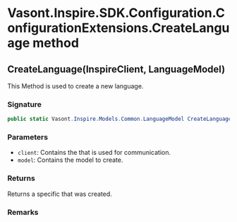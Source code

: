 # Vasont.Inspire.SDK.Configuration.ConfigurationExtensions.CreateLanguage method
## CreateLanguage(InspireClient, LanguageModel)
This Method is used to create a new language.

### Signature
```csharp
public static Vasont.Inspire.Models.Common.LanguageModel CreateLanguage(InspireClient client, LanguageModel model)
```
### Parameters
- `client`: Contains the  that is used for communication.
- `model`: Contains the model to create.

### Returns
Returns a specific  that was created.
### Remarks

